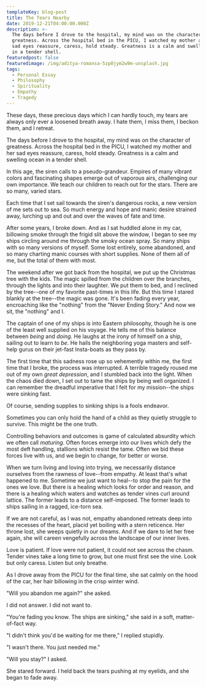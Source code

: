 ```yaml
---
templateKey: blog-post
title: The Tears Nearby
date: 2019-12-21T04:00:00.000Z
description: >-
  The days before I drove to the hospital, my mind was on the character of
  greatness. Across the hospital bed in the PICU, I watched my mother and her
  sad eyes reassure, caress, hold steady. Greatness is a calm and swelling ocean
  in a tender shell.
featuredpost: false
featuredimage: /img/aditya-romansa-5zp0jym2w9m-unsplash.jpg
tags:
  - Personal Essay
  - Philosophy
  - Spirituality
  - Empathy
  - Tragedy
---
```

These days, these precious days which I can hardly touch, my tears are always only ever a loosened breath away. I hate them, I miss them, I beckon them, and I retreat.

The days before I drove to the hospital, my mind was on the character of greatness. Across the hospital bed in the PICU, I watched my mother and her sad eyes reassure, caress, hold steady. Greatness is a calm and swelling ocean in a tender shell.

In this age, the siren calls to a pseudo-grandeur. Empires of many vibrant colors and fascinating shapes emerge out of vaporous airs, challenging our own importance. We teach our children to reach out for the stars. There are so many, varied stars.

Each time that I set sail towards the siren's dangerous rocks, a new version of me sets out to sea. So much energy and hope and manic desire strained away, lurching up and out and over the waves of fate and time.

After some years, I broke down. And as I sat huddled alone in my car, billowing smoke through the frigid slit above the window, I began to see my ships circling around me through the smoky ocean spray. So many ships with so many versions of myself. Some lost entirely, some abandoned, and so many charting manic courses with short supplies. None of them all of me, but the total of them with most.

The weekend after we got back from the hospital, we put up the Christmas tree with the kids. The magic spilled from the children over the branches, through the lights and into their laughter. We put them to bed, and I reclined by the tree--one of my favorite past-times in this life. But this time I stared blankly at the tree--the magic was gone. It's been fading every year, encroaching like the "nothing" from the "Never Ending Story." And now we sit, the "nothing" and I.

The captain of one of my ships is into Eastern philosophy, though he is one of the least well supplied on his voyage. He tells me of this balance between *being* and *doing*. He laughs at the irony of himself on a ship, sailing out to learn to *be*. He hails the neighboring yoga masters and self-help gurus on their jet-fast Insta-boats as they pass by.

The first time that this sadness rose up so vehemently within me, the first time that I broke, the process was interrupted. A terrible tragedy roused me out of my own *great depression*, and I stumbled back into the light. When the chaos died down, I set out to tame the ships by being well organized. I can remember the dreadful imperative that I felt for my mission--the ships were sinking fast.

Of course, sending supplies to sinking ships is a fools endeavor.

Sometimes you can only hold the hand of a child as they quietly struggle to survive. This might be the one truth.

Controlling behaviors and outcomes is game of calculated absurdity which we often call *maturing*. Often forces emerge into our lives which defy the most deft handling, stallions which resist the tame. Often we bid these forces live with us, and we begin to change, for better or worse.

When we turn living and loving into trying, we necessarily distance ourselves from the rawness of love--from empathy. At least that's what happened to me. Sometime we just want to heal--to stop the pain for the ones we love. But there is a healing which looks for order and reason, and there is a healing which waters and watches as tender vines curl around lattice. The former leads to a distance self-imposed. The former leads to ships sailing in a ragged, ice-torn sea.

If we are not careful, as I was not, empathy abandoned retreats deep into the recesses of the heart, placid yet boiling with a stern reticence. Her throne lost, she weeps quietly in our dreams. And if we dare to let her free again, she will careen vengefully across the landscape of our inner lives.

Love is patient. If love were not patient, it could not see across the chasm. Tender vines take a long time to grow, but one must first see the vine. Look but only caress. Listen but only breathe.

As I drove away from the PICU for the final time, she sat calmly on the hood of the car, her hair billowing in the crisp winter wind.

"Will you abandon me again?" she asked.

I did not answer. I did not want to.

"You're fading you know. The ships are sinking," she said in a soft, matter-of-fact way.

"I didn't think you'd be waiting for me there," I replied stupidly.

"I wasn't there. You just needed me."

"Will you stay?" I asked.

She stared forward. I held back the tears pushing at my eyelids, and she began to fade away.

